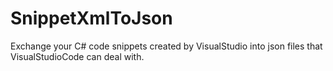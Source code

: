 # SnippetXmlToJson
Exchange your C# code snippets created by VisualStudio into json files that VisualStudioCode can deal with.
